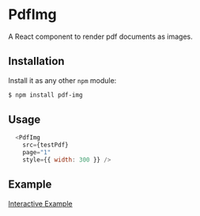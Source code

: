# PdfImg

A React component to render pdf documents as images.


## Installation

Install it as any other `npm` module:

```bash
$ npm install pdf-img
```


## Usage

```javascript
  <PdfImg
    src={testPdf}
    page="1"
    style={{ width: 300 }} />
```


## Example

[Interactive Example](https://drawbotics.github.io/pdf-img)
